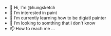 - 👋 Hi, I’m @hungsketch
- 👀 I’m interested in paint
- 🌱 I’m currently learning how to be digiatl painter
- 💞️ I’m looking to somthing that i don't know
- 📫 How to reach me ...

<!---
hungsketch/hungsketch is a ✨ special ✨ repository because its `README.md` (this file) appears on your GitHub profile.
You can click the Preview link to take a look at your changes.
--->
